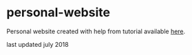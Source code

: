 # personal-website
Personal website created with help from tutorial available [here](https://jules32.github.io/rmarkdown-website-tutorial/index.html). 

last updated july 2018
